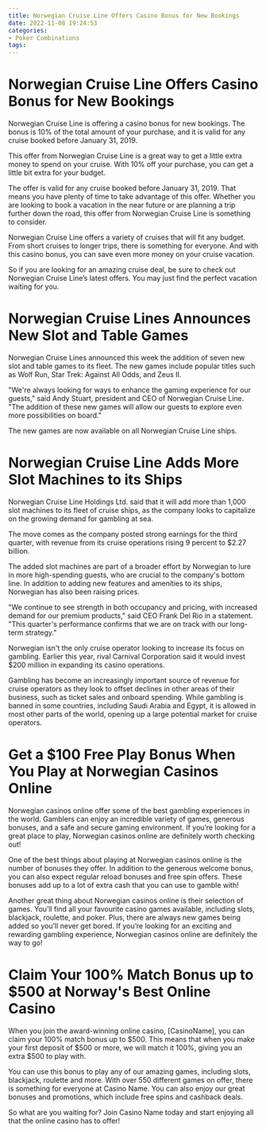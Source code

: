 ```yaml
---
title: Norwegian Cruise Line Offers Casino Bonus for New Bookings
date: 2022-11-08 19:24:53
categories:
- Poker Combinations
tags:
---
```



#  Norwegian Cruise Line Offers Casino Bonus for New Bookings

 Norwegian Cruise Line is offering a casino bonus for new bookings. The bonus is 10% of the total amount of your purchase, and it is valid for any cruise booked before January 31, 2019.

This offer from Norwegian Cruise Line is a great way to get a little extra money to spend on your cruise. With 10% off your purchase, you can get a little bit extra for your budget.

The offer is valid for any cruise booked before January 31, 2019. That means you have plenty of time to take advantage of this offer. Whether you are looking to book a vacation in the near future or are planning a trip further down the road, this offer from Norwegian Cruise Line is something to consider.

Norwegian Cruise Line offers a variety of cruises that will fit any budget. From short cruises to longer trips, there is something for everyone. And with this casino bonus, you can save even more money on your cruise vacation.

So if you are looking for an amazing cruise deal, be sure to check out Norwegian Cruise Line’s latest offers. You may just find the perfect vacation waiting for you.

#  Norwegian Cruise Lines Announces New Slot and Table Games

Norwegian Cruise Lines announced this week the addition of seven new slot and table games to its fleet. The new games include popular titles such as Wolf Run, Star Trek: Against All Odds, and Zeus II.

"We're always looking for ways to enhance the gaming experience for our guests," said Andy Stuart, president and CEO of Norwegian Cruise Line. "The addition of these new games will allow our guests to explore even more possibilities on board."

The new games are now available on all Norwegian Cruise Line ships.

#  Norwegian Cruise Line Adds More Slot Machines to its Ships

Norwegian Cruise Line Holdings Ltd. said that it will add more than 1,000 slot machines to its fleet of cruise ships, as the company looks to capitalize on the growing demand for gambling at sea.

The move comes as the company posted strong earnings for the third quarter, with revenue from its cruise operations rising 9 percent to $2.27 billion.

The added slot machines are part of a broader effort by Norwegian to lure in more high-spending guests, who are crucial to the company's bottom line. In addition to adding new features and amenities to its ships, Norwegian has also been raising prices.

"We continue to see strength in both occupancy and pricing, with increased demand for our premium products," said CEO Frank Del Rio in a statement. "This quarter's performance confirms that we are on track with our long-term strategy."

Norwegian isn't the only cruise operator looking to increase its focus on gambling. Earlier this year, rival Carnival Corporation said it would invest $200 million in expanding its casino operations.

Gambling has become an increasingly important source of revenue for cruise operators as they look to offset declines in other areas of their business, such as ticket sales and onboard spending. While gambling is banned in some countries, including Saudi Arabia and Egypt, it is allowed in most other parts of the world, opening up a large potential market for cruise operators.

#  Get a $100 Free Play Bonus When You Play at Norwegian Casinos Online

Norwegian casinos online offer some of the best gambling experiences in the world. Gamblers can enjoy an incredible variety of games, generous bonuses, and a safe and secure gaming environment. If you’re looking for a great place to play, Norwegian casinos online are definitely worth checking out!

One of the best things about playing at Norwegian casinos online is the number of bonuses they offer. In addition to the generous welcome bonus, you can also expect regular reload bonuses and free spin offers. These bonuses add up to a lot of extra cash that you can use to gamble with!

Another great thing about Norwegian casinos online is their selection of games. You’ll find all your favourite casino games available, including slots, blackjack, roulette, and poker. Plus, there are always new games being added so you’ll never get bored. If you’re looking for an exciting and rewarding gambling experience, Norwegian casinos online are definitely the way to go!

#  Claim Your 100% Match Bonus up to $500 at Norway's Best Online Casino

When you join the award-winning online casino, [CasinoName], you can claim your 100% match bonus up to $500. This means that when you make your first deposit of $500 or more, we will match it 100%, giving you an extra $500 to play with.

You can use this bonus to play any of our amazing games, including slots, blackjack, roulette and more. With over 550 different games on offer, there is something for everyone at Casino Name. You can also enjoy our great bonuses and promotions, which include free spins and cashback deals.

So what are you waiting for? Join Casino Name today and start enjoying all that the online casino has to offer!